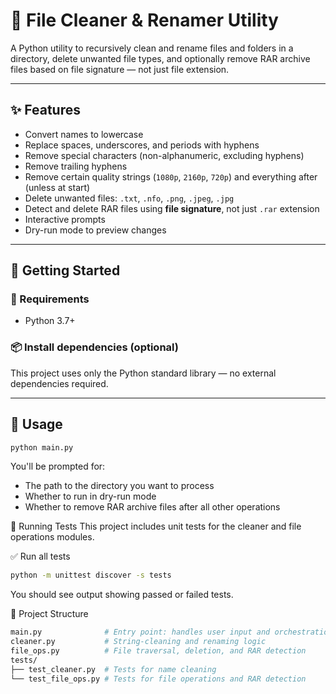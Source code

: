 # 🧹 File Cleaner & Renamer Utility

A Python utility to recursively clean and rename files and folders in a directory, delete unwanted file types, and optionally remove RAR archive files based on file signature — not just file extension.

---

## ✨ Features

- Convert names to lowercase
- Replace spaces, underscores, and periods with hyphens
- Remove special characters (non-alphanumeric, excluding hyphens)
- Remove trailing hyphens
- Remove certain quality strings (`1080p`, `2160p`, `720p`) and everything after (unless at start)
- Delete unwanted files: `.txt`, `.nfo`, `.png`, `.jpeg`, `.jpg`
- Detect and delete RAR files using **file signature**, not just `.rar` extension
- Interactive prompts
- Dry-run mode to preview changes

---

## 🏁 Getting Started

### 🔧 Requirements

- Python 3.7+

### 📦 Install dependencies (optional)

This project uses only the Python standard library — no external dependencies required.

---

## 🚀 Usage

```bash
python main.py
```

You'll be prompted for:

- The path to the directory you want to process
- Whether to run in dry-run mode
- Whether to remove RAR archive files after all other operations

🧪 Running Tests
This project includes unit tests for the cleaner and file operations modules.

✅ Run all tests

```bash
python -m unittest discover -s tests
```

You should see output showing passed or failed tests.

🧱 Project Structure

```bash
main.py              # Entry point: handles user input and orchestration
cleaner.py           # String-cleaning and renaming logic
file_ops.py          # File traversal, deletion, and RAR detection
tests/
├── test_cleaner.py  # Tests for name cleaning
└── test_file_ops.py # Tests for file operations and RAR detection

```